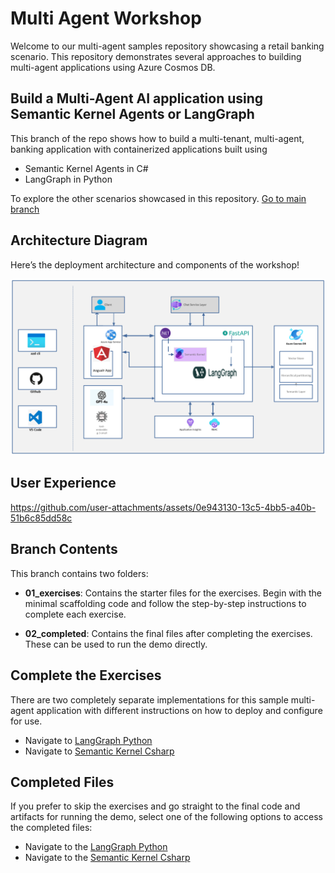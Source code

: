 # Multi Agent Workshop

Welcome to our multi-agent samples repository showcasing a retail banking scenario. This repository demonstrates several approaches to building multi-agent applications using Azure Cosmos DB.

## Build a Multi-Agent AI application using Semantic Kernel Agents or LangGraph

This branch of the repo shows how to build a multi-tenant, multi-agent, banking application with containerized applications built using 

- Semantic Kernel Agents in C#
- LangGraph in Python

To explore the other scenarios showcased in this repository. [Go to main branch](/sandeepsnairms/banking-multi-agent-workshop/tree/main)


## Architecture Diagram

Here’s the deployment architecture and components of the workshop!

<img src="media/Multi-agent.png" alt="Multi-Agent Image">

## User Experience

https://github.com/user-attachments/assets/0e943130-13c5-4bb5-a40b-51b6c85dd58c


## Branch Contents

This branch contains two folders:
- **01_exercises**: Contains the starter files for the exercises. Begin with the minimal scaffolding code and follow the step-by-step instructions to complete each exercise.

- **02_completed**: Contains the final files after completing the exercises. These can be used to run the demo directly.


## Complete the Exercises

There are two completely separate implementations for this sample multi-agent application with different instructions on how to deploy and configure for use.

- Navigate to [LangGraph Python](01_exercises/python/workshop/Module-0.md)
- Navigate to [Semantic Kernel Csharp](01_exercises/csharp/workshop/Module-0.md)


## Completed Files

If you prefer to skip the exercises and go straight to the final code and artifacts for running the demo, select one of the following options to access the completed files:

- Navigate to the [LangGraph Python](02_completed/python/README.md)
- Navigate to the [Semantic Kernel Csharp](02_completed/csharp/README.md)
